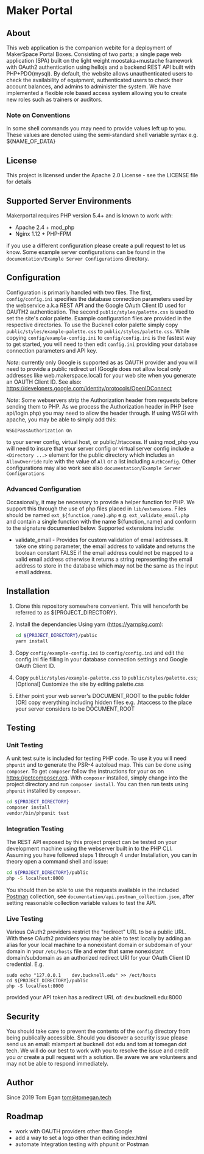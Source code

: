 # Maker Portal

## About
This web application is the companion webite for a deployment of MakerSpace Portal Boxes. Consisting of two parts; a single page web application (SPA) built on the light weight moostaka+mustache framework with OAuth2 authentication using hellojs and a backend REST API built with PHP+PDO(mysql). By default, the website allows unauthenticated users to check the availability of equipment, authenticated users to check their account balances, and admins to administer the system. We have implemented a flexible role based access system allowing you to create new roles such as trainers or auditors.

### Note on Conventions
In some shell commands you may need to provide values left up to you. These values are denoted using the semi-standard shell variable syntax e.g. ${NAME_OF_DATA}

## License
This project is licensed under the Apache 2.0 License - see the LICENSE file for details

## Supported Server Environments
Makerportal requires PHP version 5.4+ and is known to work with:

 - Apache 2.4 + mod_php
 - Nginx 1.12 + PHP-FPM

if you use a different configuration please create a pull request to let us know. Some example server configurations can be found in the `documentation/Example Server Configurations` directory.

## Configuration
Configuration is primarily handled with two files. The first, `config/config.ini` specifies the database connection parameters used by the webservice a.k.a REST API and the Google OAuth Client ID used for OAUTH2 authentication. The second `public/styles/palette.css` is used to set the site's color palette. Example configuration files are provided in the respective directories. To use the Bucknell color palette simply copy `public/styles/example-palette.css` to `public/styles/palette.css`. While copying `config/example-config.ini` to `config/config.ini` is the fastest way to get started, you will need to then edit `config.ini` providing your database connection parameters and API key.

*Note*: currently only Google is supported as as OAUTH provider and you will need to provide a public redirect url (Google does not allow local only addresses like web.makerspace.local) for your web site when you generate an OAUTH Client ID. See also: https://developers.google.com/identity/protocols/OpenIDConnect

*Note*: Some webservers strip the Authorization header from requests before sending them to PHP. As we process the Authorization header in PHP (see api/login.php) you may need to allow the header through. If using WSGI with apache, you may be able to simply add this:

`WSGIPassAuthorization On`

to your server config, virtual host, or public/.htaccess. If using mod_php you will need to insure that your server config or virtual server config include a `<Directory ...>` element for the public directory which includes an `AllowOverride` rule with the value of `All` or a list including `AuthConfig`. Other configurations may also work see also `documentation/Example Server Configurations`

### Advanced Configuration
Occasionally, it may be necessary to provide a helper function for PHP. We support this through the use of php files placed in `lib/extensions`. Files should be named `ext_${function_name}.php` e.g. `ext_validate_email.php` and contain a single function with the name ${function_name} and conform to the signature documented below. Supported extensions include:

- validate_email - Provides for custom validation of email addresses. It take one string parameter, the email address to validate and returns the boolean constant FALSE if the email address could not be mapped to a valid email address otherwise it returns a string representing the email address to store in the database which may not be the same as the input email address.

## Installation
1) Clone this repository somewhere convenient. This will henceforth be referred to as ${PROJECT_DIRECTORY}.
2) Install the dependancies
	Using yarn (https://yarnpkg.com):

	```sh
	cd ${PROJECT_DIRECTORY}/public
	yarn install
	```
3) Copy `config/example-config.ini` to `config/config.ini` and edit the config.ini file filling in your database connection settings and Google OAuth Client ID.
4) Copy `public/styles/example-palette.css` to `public/styles/palette.css`; [Optional] Customize the site by editing palette.css
5) Either point your web server's DOCUMENT_ROOT to the public folder [OR] copy everything including hidden files e.g. .htaccess to the place your server considers to be DOCUMENT_ROOT

## Testing
### Unit Testing
A unit test suite is included for testing PHP code. To use it you will need `phpunit` and to generate the PSR-4 autoload map. This can be done using `composer`. To get `composer` follow the instructions for your os on https://getcomposer.org. With `composer` installed, simply change into the project directory and run `composer install`. You can then run tests using `phpunit` installed by `composer`.

```sh
cd ${PROJECT_DIRECTORY}
composer install
vendor/bin/phpunit test
```

### Integration Testing
The REST API exposed by this project project can be tested on your development machine using the webserver built in to the PHP CLI. Assuming you have followed steps 1 through 4 under Installation, you can in theory open a command shell and issue:

```sh
cd ${PROJECT_DIRECTORY}/public
php -S localhost:8000
```

You should then be able to use the requests available in the included [Postman](https://www.postman.com/) collection, see `documentation/api.postman_collection.json`, after setting reasonable collection variable values to test the API.

### Live Testing
Various OAuth2 providers restrict the "redirect" URL to be a public URL. With these OAuth2 providers you may be able to test locally by adding an alias for your local machine to a nonexistant domain or subdomain of your domain in your `/etc/hosts` file and enter that same nonexistant domain/subdomain as an authorized redirect URI for your OAuth Client ID credential. E.g.

```
sudo echo "127.0.0.1	dev.bucknell.edu" >> /ect/hosts
cd ${PROJECT_DIRECTORY}/public
php -S localhost:8000
```

provided your API token has a redirect URL of: dev.bucknell.edu:8000

## Security
You should take care to prevent the contents of the `config` directory from being publically accessible. Should you discover a security issue please send us an email: mlampart at bucknell dot edu and tom at tomegan dot tech. We will do our best to work with you to resolve the issue and credit you *or* create a pull request with a solution. Be aware we are volunteers and may not be able to respond immediately.

## Author

Since 2019 Tom Egan <tom@tomegan.tech>

## Roadmap
- work with OAUTH providers other than Google
- add a way to set a logo other than editing index.html
- automate Integration testing with phpunit or Postman
